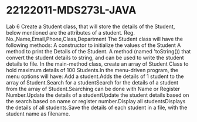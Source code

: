# 22122011-MDS273L-JAVA

Lab 6 
Create a Student class, that will store the details of the Student, below mentioned are the attributes of a student. Reg. No.,Name,Email,Phone,Class,Department The Student class will have the following methods: A constructor to initialize the values of the Student A method to print the Details of the Student. A method (named 'toString()) that convert the student details to string, and can be used to write the student details to file. In the main-method class, create an array of Student Class to hold maximum details of 100 Students.In the menu-driven program, the menu options will have: Add a student.Adds the details of 1 student to the array of Student.Search for a studentSearch for the details of a student from the array of Student.Searching can be done with Name or Register Number.Update the details of a studentUpdate the student details based on the search based on name or register number.Display all studentsDisplays the details of all students.Save the details of each student in a file, with the student name as filename.